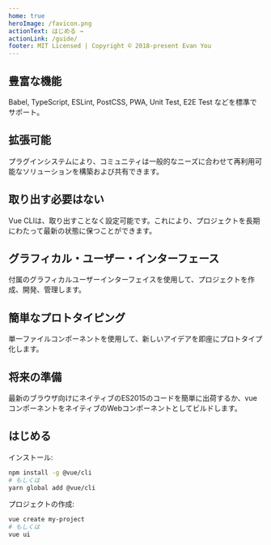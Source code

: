 ```yaml
---
home: true
heroImage: /favicon.png
actionText: はじめる →
actionLink: /guide/
footer: MIT Licensed | Copyright © 2018-present Evan You
---
```


<div class="features">
  <div class="feature">
    <h2>豊富な機能</h2>
    <p>Babel, TypeScript, ESLint, PostCSS, PWA, Unit Test, E2E Test などを標準でサポート。</p>
  </div>
  <div class="feature">
    <h2>拡張可能</h2>
    <p>プラグインシステムにより、コミュニティは一般的なニーズに合わせて再利用可能なソリューションを構築および共有できます。</p>
  </div>
  <div class="feature">
    <h2>取り出す必要はない</h2>
    <p>Vue CLIは、取り出すことなく設定可能です。これにより、プロジェクトを長期にわたって最新の状態に保つことができます。</p>
  </div>
  <div class="feature">
    <h2>グラフィカル・ユーザー・インターフェース</h2>
    <p>付属のグラフィカルユーザーインターフェイスを使用して、プロジェクトを作成、開発、管理します。</p>
  </div>
  <div class="feature">
    <h2>簡単なプロトタイピング</h2>
    <p>単一ファイルコンポーネントを使用して、新しいアイデアを即座にプロトタイプ化します。</p>
  </div>
  <div class="feature">
    <h2>将来の準備</h2>
    <p>最新のブラウザ向けにネイティブのES2015のコードを簡単に出荷するか、vueコンポーネントをネイティブのWebコンポーネントとしてビルドします。</p>
  </div>
</div>

## はじめる

インストール:

``` bash
npm install -g @vue/cli
# もしくは
yarn global add @vue/cli
```

プロジェクトの作成:

``` bash
vue create my-project
# もしくは
vue ui
```